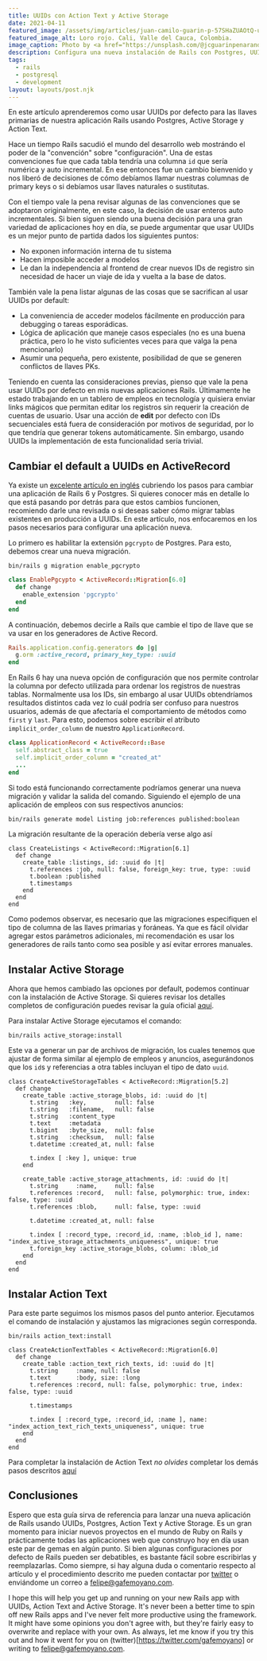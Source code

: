 ```yaml
---
title: UUIDs con Action Text y Active Storage
date: 2021-04-11
featured_image: /assets/img/articles/juan-camilo-guarin-p-57SHaZUAOtQ-unsplash.jpg
featured_image_alt: Loro rojo. Cali, Valle del Cauca, Colombia.
image_caption: Photo by <a href="https://unsplash.com/@jcguarinpenaranda?utm_source=unsplash&utm_medium=referral&utm_content=creditCopyText">Juan Camilo Guarin P</a> on <a href="https://unsplash.com/s/photos/colombia?utm_source=unsplash&utm_medium=referral&utm_content=creditCopyText">Unsplash</a>
description: Configura una nueva instalación de Rails con Postgres, UUIDs, Active Storage y Action Text.
tags:
  - rails
  - postgresql
  - development
layout: layouts/post.njk
---
```


En este artículo aprenderemos como usar UUIDs por defecto para las llaves primarias de nuestra aplicación Rails usando Postgres, Active Storage y Action Text.

Hace un tiempo Rails sacudió el mundo del desarrollo web mostrándo el poder de la "convención" sobre "configuración". Una de estas convenciones fue que cada tabla tendría una columna `id` que sería numérica y auto incremental. En ese entonces fue un cambio bienvenido y nos liberó de decisiones de cómo debíamos llamar nuestras columnas de primary keys o si debíamos usar llaves naturales o sustitutas.

Con el tiempo vale la pena revisar algunas de las convenciones que se adoptaron originalmente, en este caso, la decisión de usar enteros auto incrementales. Si bien siguen siendo una buena decisión para una gran variedad de aplicaciones hoy en día, se puede argumentar que usar UUIDs es un mejor punto de partida dados los siguientes puntos:

- No exponen información interna de tu sistema
- Hacen imposible acceder a modelos
- Le dan la independencia al frontend de crear nuevos IDs de registro sin necesidad de hacer un viaje de ida y vuelta a la base de datos.

También vale la pena listar algunas de las cosas que se sacrifican al usar UUIDs por default:

- La conveniencia de acceder modelos fácilmente en producción para debugging o tareas esporádicas.
- Lógica de aplicación que maneje casos especiales (no es una buena práctica, pero lo he visto suficientes veces para que valga la pena mencionarlo)
- Asumir una pequeña, pero existente, posibilidad de que se generen conflictos de llaves PKs.

Teniendo en cuenta las consideraciones previas, pienso que vale la pena usar UUIDs por defecto en mis nuevas aplicaciones Rails. Últimamente he estado trabajando en un tablero de empleos en tecnología y quisiera enviar links mágicos que permitan editar los registros sin requerir la creación de cuentas de usuario. Usar una acción de **edit** por defecto con IDs secuenciales está fuera de consideración por motivos de seguridad, por lo que tendría que generar tokens automáticamente. Sin embargo, usando UUIDs la implementación de esta funcionalidad sería trivial.

## Cambiar el default a UUIDs en ActiveRecord

Ya existe un [excelente artículo en inglés](https://pawelurbanek.com/uuid-order-rails) cubriendo los pasos para cambiar una aplicación de Rails 6 y Postgres. Si quieres conocer más en detalle lo que está pasando por detrás para que estos cambios funcionen, recomiendo darle una revisada o si deseas saber cómo migrar tablas existentes en producción a UUIDs. En este artículo, nos enfocaremos en los pasos necesarios para configurar una aplicación nueva.

Lo primero es habilitar la extensión `pgcrypto` de Postgres. Para esto, debemos crear una nueva migración.

```shell
bin/rails g migration enable_pgcrypto
```

```ruby
class EnablePgcypto < ActiveRecord::Migration[6.0]
  def change
    enable_extension 'pgcrypto'
  end
end
```

A continuación, debemos decirle a Rails que cambie el tipo de llave que se va usar en los generadores de Active Record.

```ruby
Rails.application.config.generators do |g|
  g.orm :active_record, primary_key_type: :uuid
end
```

En Rails 6 hay una nueva opción de configuración que nos permite controlar la columna por defecto utilizada para ordenar los registros de nuestras tablas. Normalmente usa los IDs, sin embargo al usar UUIDs obtendríamos resultados distintos cada vez lo cuál podría ser confuso para nuestros usuarios, además de que afectaría el comportamiento de métodos como `first` y `last`. Para esto, podemos sobre escribir el atributo `implicit_order_column` de nuestro `ApplicationRecord`.

```ruby
class ApplicationRecord < ActiveRecord::Base
  self.abstract_class = true
  self.implicit_order_column = "created_at"
  ...
end
```

Si todo está funcionando correctamente podríamos generar una nueva migración y validar la salida del comando. Siguiendo el ejemplo de una aplicación de empleos con sus respectivos anuncios:

```bash
bin/rails generate model Listing job:references published:boolean
```

La migración resultante de la operación debería verse algo así

```ruby/3
class CreateListings < ActiveRecord::Migration[6.1]
  def change
    create_table :listings, id: :uuid do |t|
      t.references :job, null: false, foreign_key: true, type: :uuid
      t.boolean :published
      t.timestamps
    end
  end
end
```

Como podemos observar, es necesario que las migraciones especifiquen el tipo de columna de las llaves primarias y foráneas. Ya que es fácil olvidar agregar estos parámetros adicionales, mi recomendación es usar los generadores de rails tanto como sea posible y así evitar errores manuales.

## Instalar Active Storage

Ahora que hemos cambiado las opciones por default, podemos continuar con la instalación de Active Storage. Si quieres revisar los detalles completos de configuración puedes revisar la guía oficial [aquí](https://edgeguides.rubyonrails.org/active_storage_overview.html).

Para instalar Active Storage ejecutamos el comando:

```shell
bin/rails active_storage:install
```

Este va a generar un par de archivos de migración, los cuales tenemos que ajustar de forma similar al ejemplo de empleos y anuncios, asegurándonos que los `id`s y referencias a otra tables incluyan el tipo de dato `uuid`.

```ruby/3,15,18,19
class CreateActiveStorageTables < ActiveRecord::Migration[5.2]
  def change
    create_table :active_storage_blobs, id: :uuid do |t|
      t.string   :key,        null: false
      t.string   :filename,   null: false
      t.string   :content_type
      t.text     :metadata
      t.bigint   :byte_size,  null: false
      t.string   :checksum,   null: false
      t.datetime :created_at, null: false

      t.index [ :key ], unique: true
    end

    create_table :active_storage_attachments, id: :uuid do |t|
      t.string     :name,     null: false
      t.references :record,   null: false, polymorphic: true, index: false, type: :uuid
      t.references :blob,     null: false, type: :uuid

      t.datetime :created_at, null: false

      t.index [ :record_type, :record_id, :name, :blob_id ], name: "index_active_storage_attachments_uniqueness", unique: true
      t.foreign_key :active_storage_blobs, column: :blob_id
    end
  end
end
```

## Instalar Action Text

Para este parte seguimos los mismos pasos del punto anterior. Ejecutamos el comando de instalación y ajustamos las migraciones según corresponda.

```shell
bin/rails action_text:install
```

```ruby/5,6
class CreateActionTextTables < ActiveRecord::Migration[6.0]
  def change
    create_table :action_text_rich_texts, id: :uuid do |t|
      t.string     :name, null: false
      t.text       :body, size: :long
      t.references :record, null: false, polymorphic: true, index: false, type: :uuid

      t.timestamps

      t.index [ :record_type, :record_id, :name ], name: "index_action_text_rich_texts_uniqueness", unique: true
    end
  end
end
```

Para completar la instalación de Action Text _no olvides_ completar los demás pasos descritos [aquí](https://edgeguides.rubyonrails.org/action_text_overview.html#installation)

## Conclusiones

Espero que esta guía sirva de referencia para lanzar una nueva aplicación de Rails usando UUIDs, Postgres, Action Text y Active Storage. Es un gran momento para iniciar nuevos proyectos en el mundo de Ruby on Rails y prácticamente todas las aplicaciones web que construyo hoy en día usan este par de gemas en algún punto. Si bien algunas configuraciones por defecto de Rails pueden ser debatibles, es bastante fácil sobre escribirlas y reemplazarlas. Como siempre, si hay alguna duda o comentario respecto al artículo y el procedimiento descrito me pueden contactar por [twitter](https://twitter.com/gafemoyano) o enviándome un correo a [felipe@gafemoyano.com](mailto:felipe@gafemoyano.com).

I hope this will help you get up and running on your new Rails app with UUIDs, Action Text and Active Storage. It's never been a better time to spin off new Rails apps and I've never felt more productive using the framework. It might have some opinions you don't agree with, but they're fairly easy to overwrite and replace with your own. As always, let me know if you try this out and how it went for you on (twitter)[https://twitter.com/gafemoyano] or writing to [felipe@gafemoyano.com](mailto:felipe@gafemoyano.com).
